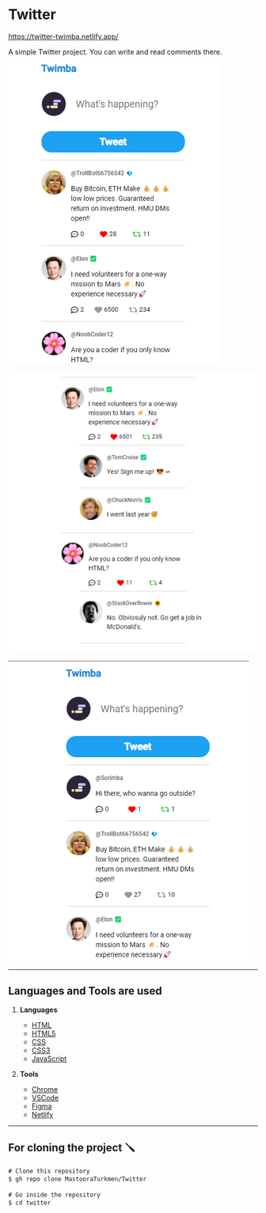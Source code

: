 # Twitter

https://twitter-twimba.netlify.app/

A simple Twitter project. You can write and read comments there. 

![Alt text](./screenshots/twimba-one.png)

![Alt text](./screenshots/twimba-three.png)

![Alt text](./screenshots/twimba-two.png)

-----


## Languages and Tools are used

1. **Languages**
    + [HTML](https://github.com/topics/html)
    + [HTML5](https://github.com/topics/html5)
    + [CSS](https://github.com/topics/css)
    + [CSS3](https://github.com/topics/css3)
    + [JavaScript](https://github.com/topics/javascript)

2. **Tools** 
    + [Chrome](https://github.com/topics/chrome)
    + [VSCode](https://github.com/topics/vscode)
    + [Figma](https://github.com/topics/figma)
    + [Netlify](https://github.com/topics/netlify)


-----


## For cloning the project 🪛

```
# Clone this repository
$ gh repo clone MastooraTurkmen/Twitter

# Go inside the repository
$ cd twitter

```
